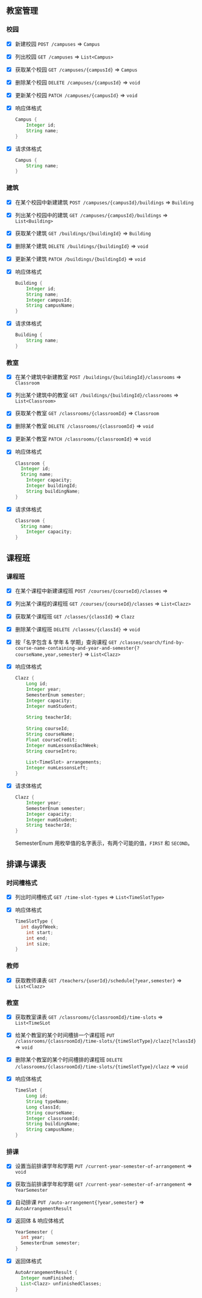 ## 教室管理

### 校园

- [x] 新建校园 `POST /campuses` => `Campus`

- [x] 列出校园 `GET /campuses` => `List<Campus>`

- [x] 获取某个校园 `GET /campuses/{campusId}` => `Campus`

- [x] 删除某个校园 `DELETE /campuses/{campusId}` => `void`

- [x] 更新某个校园 `PATCH /campuses/{campusId}` => `void`

- [x] 响应体格式

  ```java
  Campus {
      Integer id;
      String name;
  }
  ```

- [x] 请求体格式

  ```java
  Campus {
      String name;
  }
  ```

### 建筑

- [x] 在某个校园中新建建筑 `POST /campuses/{campusId}/buildings` => `Building`

- [x] 列出某个校园中的建筑 `GET /campuses/{campusId}/buildings` => `List<Building>`

- [x] 获取某个建筑 `GET /buildings/{buildingId}` => `Building`

- [x] 删除某个建筑 `DELETE /buildings/{buildingId}` => `void`

- [x] 更新某个建筑 `PATCH /buildings/{buildingId}` => `void`

- [x] 响应体格式

  ```java
  Building {
      Integer id;
      String name;
      Integer campusId;
      String campusName;
  }
  ```

- [x] 请求体格式

  ```java
  Building {
      String name;
  }
  ```

### 教室

- [x] 在某个建筑中新建教室 `POST /buildings/{buildingId}/classrooms` => `Classroom`

- [x] 列出某个建筑中的教室 `GET /buildings/{buildingId}/classrooms` => `List<Classroom>`

- [x] 获取某个教室 `GET /classrooms/{classroomId}` => ``Classroom``

- [x] 删除某个教室 `DELETE /classrooms/{classroomId}` => `void`

- [x] 更新某个教室 `PATCH /classrooms/{classroomId}` => `void`

- [x] 响应体格式

  ```java
  Classroom {
  	Integer id;
  	String name;
      Integer capacity;
      Integer buildingId;
      String buildingName;
  }
  ```

- [x] 请求体格式

  ```java
  Classroom {
  	String name;
      Integer capacity;
  }
  ```

## 课程班

### 课程班

- [x] 在某个课程中新建课程班 `POST /courses/{courseId}/classes` => 

- [x] 列出某个课程的课程班 `GET /courses/{courseId}/classes` => `List<Clazz>`

- [x] 获取某个课程班 `GET /classes/{classId}` => `Clazz`

- [x] 删除某个课程班 `DELETE /classes/{classId}` => `void`

- [x] 按「名字包含 & 学年 & 学期」查询课程 `GET /classes/search/find-by-course-name-containing-and-year-and-semester{?courseName,year,semester}` => `List<Clazz>`

- [x] 响应体格式

  ```java
  Clazz {
      Long id;
      Integer year;
      SemesterEnum semester;
      Integer capacity;
      Integer numStudent;
      
      String teacherId;
      
      String courseId;
      String courseName;
      Float courseCredit;
      Integer numLessonsEachWeek;
      String courseIntro;
      
      List<TimeSlot> arrangements;
      Integer numLessonsLeft;
  }
  ```

- [x] 请求体格式

  ```java
  Clazz {
      Integer year;
      SemesterEnum semester;
      Integer capacity;
      Integer numStudent;
      String teacherId;
  }
  ```
  SemesterEnum 用枚举值的名字表示，有两个可能的值，`FIRST` 和 `SECOND`。

## 排课与课表

### 时间槽格式

- [x] 列出时间槽格式 `GET /time-slot-types` => `List<TimeSlotType>`

- [x] 响应体格式

  ```java
  TimeSlotType {
  	int dayOfWeek;
      int start;
      int end;
      int size;
  }
  ```

### 教师

- [x] 获取教师课表 `GET /teachers/{userId}/schedule{?year,semester}` => `List<Clazz>`


### 教室

- [x] 获取教室课表 `GET /classrooms/{classroomId}/time-slots` => `List<TimeSLot`

- [x] 给某个教室的某个时间槽排一个课程班 `PUT /classrooms/{classroomId}/time-slots/{timeSlotType}/clazz{?classId}` => `void`

- [x] 删除某个教室的某个时间槽排的课程班 `DELETE /classrooms/{classroomId}/time-slots/{timeSlotType}/clazz` => `void`

- [x] 响应体格式

  ```java
  TimeSlot {
      Long id;
      String typeName;
      Long classId;
      String courseName;
      Integer classroomId;
      String buildingName;
      String campusName;
  }
  ```

### 排课

- [x] 设置当前排课学年和学期 `PUT /current-year-semester-of-arrangement` => `void`

- [x] 获取当前排课学年和学期 `GET /current-year-semester-of-arrangement` => `YearSemester`

- [x] 自动排课 `PUT /auto-arrangement{?year,semester}` => `AutoArrangementResult`

- [x] 返回体 & 响应体格式

  ```java
  YearSemester {
  	int year;
  	SemesterEnum semester;
  }
  ```

- [x] 返回体格式

  ```java
  AutoArrangementResult {
  	Integer numFinished;
  	List<Clazz> unfinishedClasses;
  }
  ```

